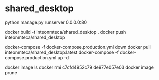 # shared_desktop

python manage.py runserver 0.0.0.0:80

docker build -t inteonmteca/shared_desktop .
docker push inteonmteca/shared_desktop

docker-compose -f docker-compose.production.yml down
docker pull inteonmteca/shared_desktop:latest
docker-compose -f docker-compose.production.yml up -d

docker image ls
docker rmi c7cfd4952c79 de977e057e03
docker image prune
